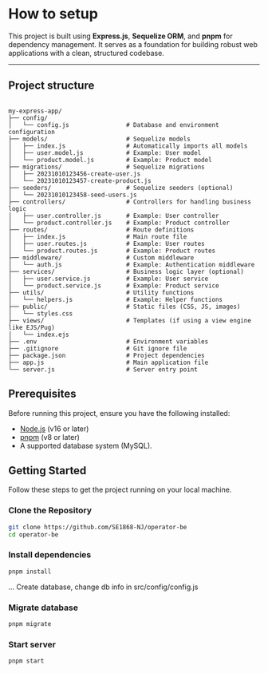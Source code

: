 # How to setup

This project is built using **Express.js**, **Sequelize ORM**, and **pnpm** for dependency management. It serves as a foundation for building robust web applications with a clean, structured codebase.

---

## Project structure

```

my-express-app/
├── config/
│   └── config.js                # Database and environment configuration
├── models/                      # Sequelize models
│   ├── index.js                 # Automatically imports all models
│   ├── user.model.js            # Example: User model
│   └── product.model.js         # Example: Product model
├── migrations/                  # Sequelize migrations
│   ├── 20231010123456-create-user.js
│   └── 20231010123457-create-product.js
├── seeders/                     # Sequelize seeders (optional)
│   └── 20231010123458-seed-users.js
├── controllers/                 # Controllers for handling business logic
│   ├── user.controller.js       # Example: User controller
│   └── product.controller.js    # Example: Product controller
├── routes/                      # Route definitions
│   ├── index.js                 # Main route file
│   ├── user.routes.js           # Example: User routes
│   └── product.routes.js        # Example: Product routes
├── middleware/                  # Custom middleware
│   └── auth.js                  # Example: Authentication middleware
├── services/                    # Business logic layer (optional)
│   ├── user.service.js          # Example: User service
│   └── product.service.js       # Example: Product service
├── utils/                       # Utility functions
│   └── helpers.js               # Example: Helper functions
├── public/                      # Static files (CSS, JS, images)
│   └── styles.css
├── views/                       # Templates (if using a view engine like EJS/Pug)
│   └── index.ejs
├── .env                         # Environment variables
├── .gitignore                   # Git ignore file
├── package.json                 # Project dependencies
├── app.js                       # Main application file
└── server.js                    # Server entry point

```

## Prerequisites

Before running this project, ensure you have the following installed:

- [Node.js](https://nodejs.org/) (v16 or later)
- [pnpm](https://pnpm.io/) (v8 or later)
- A supported database system (MySQL).

## Getting Started

Follow these steps to get the project running on your local machine.

### Clone the Repository

```bash
git clone https://github.com/SE1868-NJ/operator-be
cd operator-be
```

### Install dependencies

```bash
pnpm install
```

... Create database, change db info in src/config/config.js
### Migrate database

```bash
pnpm migrate
```

### Start server

```bash
pnpm start
```
